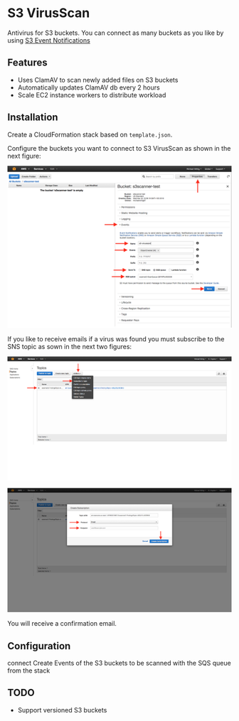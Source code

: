 # S3 VirusScan

Antivirus for S3 buckets. You can connect as many buckets as you like by using [S3 Event Notifications](http://docs.aws.amazon.com/AmazonS3/latest/dev/NotificationHowTo.html)

## Features

* Uses ClamAV to scan newly added files on S3 buckets
* Automatically updates ClamAV db every 2 hours
* Scale EC2 instance workers to distribute workload

## Installation

Create a CloudFormation stack based on `template.json`.

Configure the buckets you want to connect to S3 VirusScan as shown in the next figure:

![Configure Event Notifications](./docs/configure_event_notifications.png?raw=true "Configure Event Notifications")

If you like to receive emails if a virus was found you must subscribe to the SNS topic as sown in the next two figures:

![Subscribe Topic: Step 1](./docs/subscribe_topic_step1.png?raw=true "Subscribe Topic: Step 1")

![Subscribe Topic: Step 2](./docs/subscribe_topic_step2.png?raw=true "Subscribe Topic: Step 2")

You will receive a confirmation email.

## Configuration

connect Create Events of the S3 buckets to be scanned with the SQS queue from the stack

## TODO

* Support versioned S3 buckets
